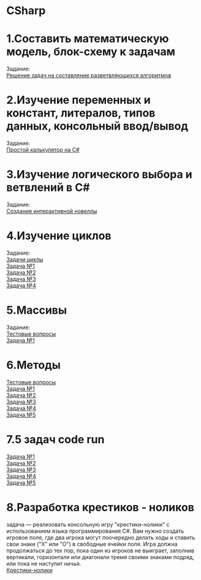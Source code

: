 # CSharp
# 1.Составить математическую модель, блок-схему к задачам
Задание:  
[Решение задач на составление  разветвляющихся  алгоритмов](блок-схемы.docx)
# 2.Изучение переменных и констант, литералов, типов данных, консольный ввод/вывод
Задание:  
[Простой калькулятор на С#](calculater)
# 3.Изучение логического выбора и ветвлений в C#
Задание:  
[Создание интерактивной новеллы](novella)
# 4.Изучение циклов
Задание:  
[Задачи циклы](tasksCycles)  
[Задача №1](tasksCycles/task1)  
[Задача №2](tasksCycles/task2)  
[Задача №3](tasksCycles/task3)  
[Задача №4](tasksCycles/task4)
# 5.Массивы
Задание:  
[Тестовые вопросы](tasksArray/testArray.txt)   
[Задача №1](tasksArray/Array1)
# 6.Методы 
[Тестовые вопросы](tasksMethod/testMethod.txt)   
[Задача №1](tasksMethod/Method1)  
[Задача №2](tasksMethod/Method2)  
[Задача №3](tasksMethod/Method3)  
[Задача №4](tasksMethod/Method4)  
[Задача №5](tasksMethod/Method5)
# 7.5 задач code run
[Задача №1](CodeRun/CodeRun1)   
[Задача №2](CodeRun/CodeRun2)   
[Задача №3](CodeRun/CodeRun3)   
[Задача №4](CodeRun/CodeRun4)   
[Задача №5](CodeRun/CodeRun5) 
# 8.Разработка крестиков - ноликов
задача — реализовать консольную игру "крестики-нолики" с использованием языка программирования C#. Вам нужно создать игровое поле, где два игрока могут поочередно делать ходы и ставить свои знаки ("X" или "O") в свободные ячейки поля. Игра должна продолжаться до тех пор, пока один из игроков не выиграет, заполнив вертикали, горизонтали или диагонали тремя своими знаками подряд, или пока не наступит ничья.  
[Крестики-нолики](play)
